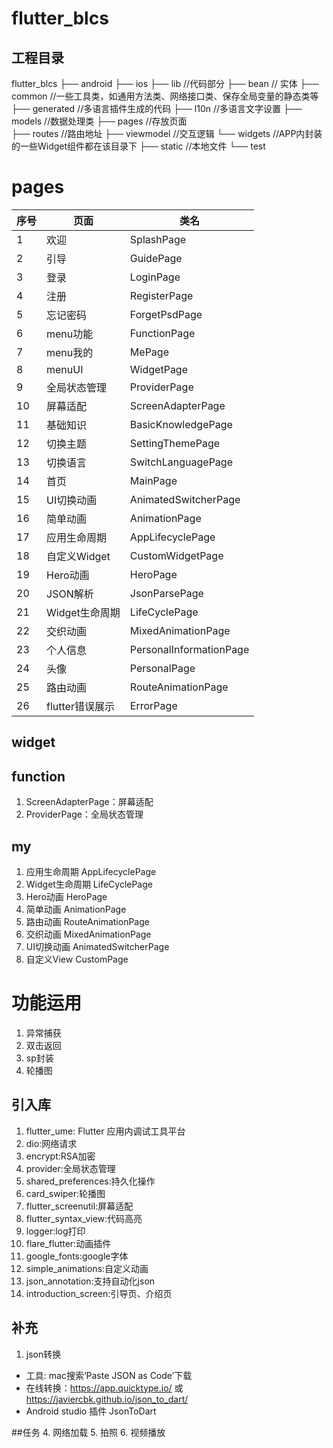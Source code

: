 # flutter_blcs

## 工程目录

flutter_blcs
├── android
├── ios
├── lib             //代码部分
    ├── bean        // 实体
    ├── common      //一些工具类，如通用方法类、网络接口类、保存全局变量的静态类等
    ├── generated   //多语言插件生成的代码
    ├── l10n        //多语言文字设置
    ├── models      //数据处理类
    ├── pages       //存放页面  
    ├── routes      //路由地址
    ├── viewmodel   //交互逻辑
    └── widgets     //APP内封装的一些Widget组件都在该目录下
├── static          //本地文件
└── test

# pages
|序号|页面|类名|
|--|--|--|
|1  |欢迎        |SplashPage
|2  |引导        |GuidePage
|3  |登录        |LoginPage
|4  |注册        |RegisterPage
|5  |忘记密码     |ForgetPsdPage
|6  |menu功能    |FunctionPage
|7  |menu我的    |MePage
|8  |menuUI      |WidgetPage
|9  |全局状态管理 |ProviderPage
|10 |屏幕适配     |ScreenAdapterPage
|11 |基础知识     |BasicKnowledgePage
|12 |切换主题     |SettingThemePage
|13 |切换语言     |SwitchLanguagePage
|14 |首页         |MainPage
|15 |UI切换动画    |AnimatedSwitcherPage
|16 |简单动画      |AnimationPage
|17 |应用生命周期   |AppLifecyclePage
|18 |自定义Widget  |CustomWidgetPage
|19 |Hero动画      |HeroPage
|20 |JSON解析      |JsonParsePage
|21 |Widget生命周期 |LifeCyclePage
|22 |交织动画       |MixedAnimationPage
|23 |个人信息       |PersonalInformationPage
|24 |头像           |PersonalPage
|25 |路由动画       |RouteAnimationPage
|26 |flutter错误展示 |ErrorPage
## widget

## function
1. ScreenAdapterPage：屏幕适配
2. ProviderPage：全局状态管理

## my
1. 应用生命周期    AppLifecyclePage
2. Widget生命周期 LifeCyclePage
3. Hero动画   HeroPage
4. 简单动画    AnimationPage
5. 路由动画    RouteAnimationPage
6. 交织动画     MixedAnimationPage
7. UI切换动画   AnimatedSwitcherPage
8. 自定义View   CustomPage

# 功能运用
1. 异常捕获
2. 双击返回 
3. sp封装
4. 轮播图

## 引入库
1. flutter_ume: Flutter 应用内调试工具平台
2. dio:网络请求
3. encrypt:RSA加密
4. provider:全局状态管理
5. shared_preferences:持久化操作
6. card_swiper:轮播图
7. flutter_screenutil:屏幕适配
8. flutter_syntax_view:代码高亮
9. logger:log打印
10. flare_flutter:动画插件
11. google_fonts:google字体
12. simple_animations:自定义动画
13. json_annotation:支持自动化json
14. introduction_screen:引导页、介绍页

## 补充
1. json转换
- 工具: mac搜索‘Paste JSON as Code’下载
- 在线转换：https://app.quicktype.io/  或  https://javiercbk.github.io/json_to_dart/
- Android studio 插件 JsonToDart

##任务
4. 网络加载
5. 拍照
6. 视频播放

